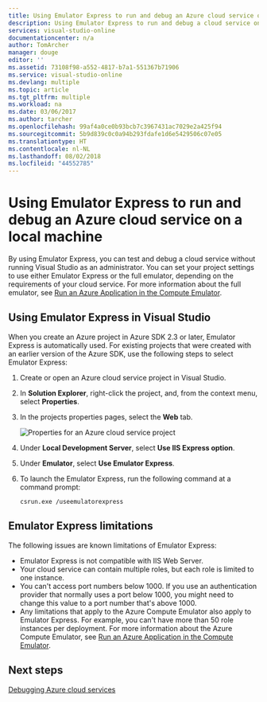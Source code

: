 ```yaml
---
title: Using Emulator Express to run and debug an Azure cloud service on a local machine | Microsoft Docs
description: Using Emulator Express to run and debug a cloud service on a local machine
services: visual-studio-online
documentationcenter: n/a
author: TomArcher
manager: douge
editor: ''
ms.assetid: 73108f98-a552-4817-b7a1-551367b71906
ms.service: visual-studio-online
ms.devlang: multiple
ms.topic: article
ms.tgt_pltfrm: multiple
ms.workload: na
ms.date: 03/06/2017
ms.author: tarcher
ms.openlocfilehash: 99af4a0ce0b93bcb7c3967431ac7029e2a425f94
ms.sourcegitcommit: 5b9d839c0c0a94b293fdafe1d6e5429506c07e05
ms.translationtype: HT
ms.contentlocale: nl-NL
ms.lasthandoff: 08/02/2018
ms.locfileid: "44552785"
---
```

# <a name="using-emulator-express-to-run-and-debug-an-azure-cloud-service-on-a-local-machine"></a>Using Emulator Express to run and debug an Azure cloud service on a local machine
By using Emulator Express, you can test and debug a cloud service without running Visual Studio as an administrator. You can set your project settings to use either Emulator Express or the full emulator, depending on the requirements of your cloud service. For more information about the full emulator, see [Run an Azure Application in the Compute Emulator](storage/storage-use-emulator.md).

## <a name="using-emulator-express-in-visual-studio"></a>Using Emulator Express in Visual Studio
When you create an Azure project in Azure SDK 2.3 or later, Emulator Express is automatically used. For existing projects that were created with an earlier version of the Azure SDK, use the following steps to select Emulator Express:

1. Create or open an Azure cloud service project in Visual Studio.

1. In **Solution Explorer**, right-click the project, and, from the context menu, select **Properties**.

1. In the projects properties pages, select the **Web** tab.

    ![Properties for an Azure cloud service project](https://docstestmedia1.blob.core.windows.net/azure-media/articles/media/vs-azure-tools-emulator-express-debug-run/web-properties.png)

1. Under **Local Development Server**, select **Use IIS Express option**.

1. Under **Emulator**, select **Use Emulator Express**.
   
1. To launch the Emulator Express, run the following command at a command prompt: 

    ```
    csrun.exe /useemulatorexpress
    ```

## <a name="emulator-express-limitations"></a>Emulator Express limitations
The following issues are known limitations of Emulator Express: 

- Emulator Express is not compatible with IIS Web Server.
- Your cloud service can contain multiple roles, but each role is limited to one instance.
- You can't access port numbers below 1000. If you use an authentication provider that normally uses a port below 1000, you might need to change this value to a port number that's above 1000.
- Any limitations that apply to the Azure Compute Emulator also apply to Emulator Express. For example, you can't have more than 50 role instances per deployment. For more information about the Azure Compute Emulator, see [Run an Azure Application in the Compute Emulator](http://go.microsoft.com/fwlink/p/?LinkId=623050).

## <a name="next-steps"></a>Next steps
[Debugging Azure cloud services](https://msdn.microsoft.com/library/azure/ee405479.aspx)

